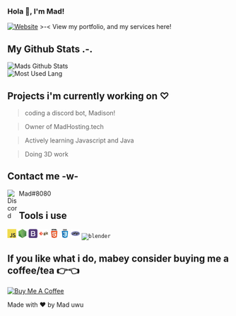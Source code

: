 ### Hola 👋, I'm Mad!
[![Website](https://img.shields.io/website?label=MadTheDev.me&style=for-the-badge&url=https://MadTheDev.me)](https://MadTheDev.me) >-< View my portfolio, and my services here!

## My Github Stats .-.
![Mads Github Stats](https://github-readme-stats.vercel.app/api?username=MadDoesGithub&show_icons=true&theme=dracula)  
![Most Used Lang](https://github-readme-stats.vercel.app/api/top-langs?username=MadDoesGithub&show_icons=true&locale=en&layout=compact&theme=dracula)

## Projects i'm currently working on ♡

> coding a discord bot, Madison!

> Owner of MadHosting.tech

> Actively learning Javascript and Java

> Doing 3D work

## Contact me -w-
<img align="left" alt="Discord" width="26px" src="https://discord.com/assets/f8389ca1a741a115313bede9ac02e2c0.svg"/> Mad#8080

## Tools i use 
<code><img height="20" src="https://raw.githubusercontent.com/github/explore/80688e429a7d4ef2fca1e82350fe8e3517d3494d/topics/javascript/javascript.png"></code>
<code><img height="20" src="https://raw.githubusercontent.com/github/explore/80688e429a7d4ef2fca1e82350fe8e3517d3494d/topics/nodejs/nodejs.png"></code>
<code><img height="20" src="https://raw.githubusercontent.com/github/explore/80688e429a7d4ef2fca1e82350fe8e3517d3494d/topics/bootstrap/bootstrap.png"></code>
<code><img height="20" src="https://raw.githubusercontent.com/github/explore/80688e429a7d4ef2fca1e82350fe8e3517d3494d/topics/git/git.png"></code>
<code><img height="20" src="https://raw.githubusercontent.com/github/explore/80688e429a7d4ef2fca1e82350fe8e3517d3494d/topics/html/html.png"></code>
<code><img height="20" src="https://raw.githubusercontent.com/github/explore/80688e429a7d4ef2fca1e82350fe8e3517d3494d/topics/css/css.png"></code>
<code><img height="20" src="https://raw.githubusercontent.com/github/explore/80688e429a7d4ef2fca1e82350fe8e3517d3494d/topics/php/php.png"></code>
<code><img height="20" src="https://download.blender.org/branding/community/blender_community_badge_white.svg" alt="blender" width="40" height="40"/></code>


## If you like what i do, mabey consider buying me a coffee/tea 👉👈
<a href="https://ko-fi.com/madthedev" target="_blank"><img src="https://cdn.buymeacoffee.com/buttons/v2/default-red.png" alt="Buy Me A Coffee" width="150" ></a>

Made with ❤️ by Mad uwu
